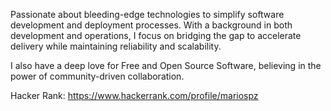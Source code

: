 Passionate about bleeding-edge technologies to simplify software development and deployment processes. With a background in both development and operations, 
I focus on bridging the gap to accelerate delivery while maintaining reliability and scalability.


I also have a deep love for Free and Open Source Software, believing in the power of community-driven collaboration.


Hacker Rank: https://www.hackerrank.com/profile/mariospz
